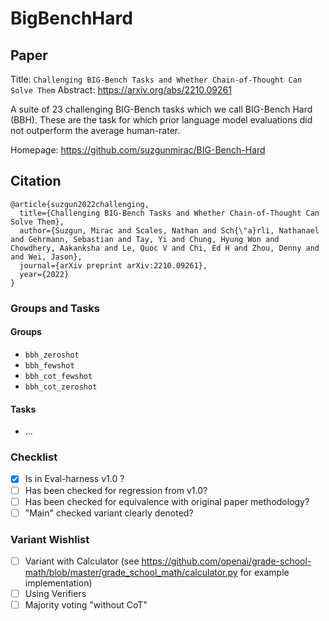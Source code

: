 # BigBenchHard

## Paper
Title: `Challenging BIG-Bench Tasks and Whether Chain-of-Thought Can Solve Them`
Abstract: https://arxiv.org/abs/2210.09261

A suite of 23 challenging BIG-Bench tasks which we call BIG-Bench Hard (BBH).
These are the task for which prior language model evaluations did not outperform
the average human-rater.

Homepage: https://github.com/suzgunmirac/BIG-Bench-Hard


## Citation
```
@article{suzgun2022challenging,
  title={Challenging BIG-Bench Tasks and Whether Chain-of-Thought Can Solve Them},
  author={Suzgun, Mirac and Scales, Nathan and Sch{\"a}rli, Nathanael and Gehrmann, Sebastian and Tay, Yi and Chung, Hyung Won and Chowdhery, Aakanksha and Le, Quoc V and Chi, Ed H and Zhou, Denny and and Wei, Jason},
  journal={arXiv preprint arXiv:2210.09261},
  year={2022}
}
```

### Groups and Tasks

#### Groups

- `bbh_zeroshot`
- `bbh_fewshot`
- `bbh_cot_fewshot`
- `bbh_cot_zeroshot`


#### Tasks

- ...

### Checklist

- [x] Is in Eval-harness v1.0 ?
- [ ] Has been checked for regression from v1.0?
- [ ] Has been checked for equivalence with original paper methodology?
- [ ] "Main" checked variant clearly denoted?

### Variant Wishlist

- [ ] Variant with Calculator (see https://github.com/openai/grade-school-math/blob/master/grade_school_math/calculator.py for example implementation)
- [ ] Using Verifiers
- [ ] Majority voting "without CoT"
